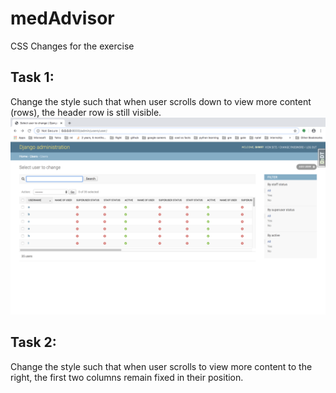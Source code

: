 # medAdvisor
CSS Changes for the exercise
## Task 1:
Change the style such that when user scrolls down to view more content (rows), the header row is still visible.
![Image of Yaktocat](https://github.com/shw97/medAdvisor/blob/master/Table%20with%20vertical%20scroll.png)
## Task 2:
Change the style such that when user scrolls to view more content to the right, the first two columns remain fixed in their position.
